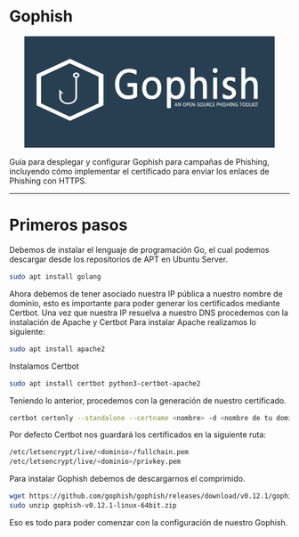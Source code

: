 # Gophish
<p align="center">
<img src=Imagenes/gophish.png width="450" height="200">
</p>

Guia para desplegar y configurar Gophish para campañas de Phishing, incluyendo cómo implementar el certificado para enviar los enlaces de Phishing con HTTPS.

****
# Primeros pasos
Debemos de instalar el lenguaje de programación Go, el cual podemos descargar desde los repositorios de APT en Ubuntu Server.

```bash
sudo apt install golang
```
Ahora debemos de tener asociado nuestra IP pública a nuestro nombre de dominio, esto es importante para poder generar los certificados mediante Certbot.
Una vez que nuestra IP resuelva a nuestro DNS procedemos con la instalación de Apache y Certbot
Para instalar Apache realizamos lo siguiente:

```bash
sudo apt install apache2
```
Instalamos Certbot

```bash
sudo apt install certbot python3-certbot-apache2
```
Teniendo lo anterior, procedemos con la generación de nuestro certificado.

```bash
certbot certonly --standalone --certname <nombre> -d <nombre de tu dominio> -m <correo> --agree-tos --noninteractive
```
Por defecto Certbot nos guardará los certificados en la siguiente ruta:
```bash
/etc/letsencrypt/live/<dominio>/fullchain.pem
/etc/letsencrypt/live/<dominio>/privkey.pem
```
Para instalar Gophish debemos de descargarnos el comprimido.

```bash
wget https://github.com/gophish/gophish/releases/download/v0.12.1/gophish-v0.12.1-linux-64bit.zip #Puedes probar con curl también
sudo unzip gophish-v0.12.1-linux-64bit.zip
```

Eso es todo para poder comenzar con la configuración de nuestro Gophish.


